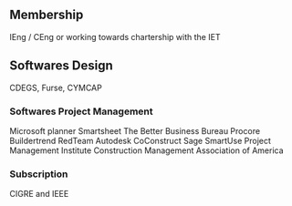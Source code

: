 ## Membership
IEng / CEng or working towards chartership with the IET

## Softwares Design
CDEGS, Furse, CYMCAP

### Softwares Project Management
Microsoft planner
Smartsheet
The Better Business Bureau
Procore
Buildertrend
RedTeam
Autodesk
CoConstruct
Sage
SmartUse
Project Management Institute
Construction Management Association of America

### Subscription
CIGRE and IEEE
